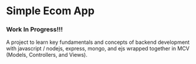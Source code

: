 # Simple Ecom App
### Work In Progress!!!
A project to learn key fundamentals and concepts of backend development with javascript / nodejs, express, mongo, and ejs wrapped together in MCV (Models, Controllers, and Views). 
